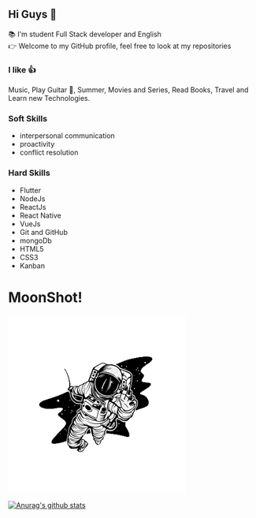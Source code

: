## Hi Guys 👋

:books: I'm student Full Stack developer and 
English  
:point_right: Welcome to my GitHub profile, 
feel free to look at my repositories


### I like :+1:
Music, Play Guitar :metal:, Summer, Movies and Series, Read Books, Travel and 
Learn new Technologies.

### Soft Skills
* interpersonal communication
* proactivity
* conflict resolution



### Hard Skills
* Flutter
* NodeJs
* ReactJs
* React Native
* VueJs
* Git and GitHub
* mongoDb
* HTML5
* CSS3
* Kanban



# MoonShot!


![Moonshot](https://github.com/Renatojr2/Renatojr2/blob/master/assets/Moonshot_Thinking.png?raw=true)

[![Anurag's github stats](https://github-readme-stats.vercel.app/api?username=Renatojr2)](https://github.com/anuraghazra/github-readme-stats)
